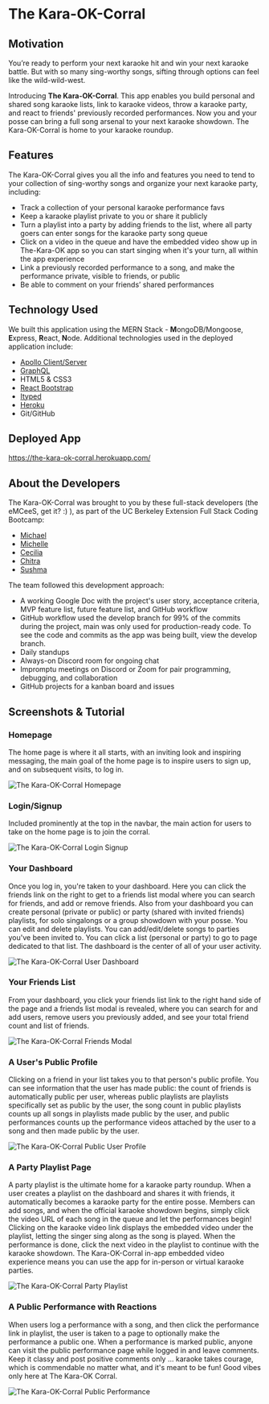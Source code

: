 # The Kara-OK-Corral

## Motivation

You’re ready to perform your next karaoke hit and win your next karaoke battle. But with so many sing-worthy songs, sifting through options can feel like the wild-wild-west. 

Introducing **The Kara-OK-Corral**. This app enables you build personal and shared song karaoke lists, link to karaoke videos, throw a karaoke party, and react to friends' previously recorded performances. Now you and your posse can bring a full song arsenal to your next karaoke showdown. The Kara-OK-Corral is home to your karaoke roundup.

## Features

The Kara-OK-Corral gives you all the info and features you need to tend to your collection of sing-worthy songs and organize your next karaoke party, including: 
+ Track a collection of your personal karaoke performance favs
+ Keep a karaoke playlist private to you or share it publicly
+ Turn a playlist into a party by adding friends to the list, where all party goers can enter songs for the karaoke party song queue
+ Click on a video in the queue and have the embedded video show up in The-Kara-OK app so you can start singing when it's your turn, all within the app experience
+ Link a previously recorded performance to a song, and make the performance private, visible to friends, or public
+ Be able to comment on your friends’ shared performances

## Technology Used

We built this application using the MERN Stack - **M**ongoDB/Mongoose, **E**xpress, **R**eact, **N**ode. Additional technologies used in the deployed application include:

+ [Apollo Client/Server](https://www.apollographql.com/)
+ [GraphQL](https://graphql.org/)
+ HTML5 & CSS3
+ [React Bootstrap](https://react-bootstrap.github.io/)
+ [Ityped](https://www.npmjs.com/package/ityped)
+ [Heroku](https://www.heroku.com/home)
+ Git/GitHub

## Deployed App

https://the-kara-ok-corral.herokuapp.com/

## About the Developers

The Kara-OK-Corral was brought to you by these full-stack developers (the eMCeeS, get it? :) ), as part of the UC Berkeley Extension Full Stack Coding Bootcamp:
+ [Michael](https://github.com/costanza13)
+ [Michelle](https://github.com/cupcakesprinkle3)
+ [Cecilia](https://github.com/crossigarcia)
+ [Chitra](https://github.com/ciyer87)
+ [Sushma](https://github.com/renusushmak)

The team followed this development approach:
+ A working Google Doc with the project's user story, acceptance criteria, MVP feature list, future feature list, and GitHub workflow
+ GitHub workflow used the develop branch for 99% of the commits during the project, main was only used for production-ready code. To see the code and commits as the app was being built, view the develop branch.
+ Daily standups
+ Always-on Discord room for ongoing chat
+ Impromptu meetings on Discord or Zoom for pair programming, debugging, and collaboration
+ GitHub projects for a kanban board and issues

## Screenshots & Tutorial

### Homepage

The home page is where it all starts, with an inviting look and inspiring messaging, the main goal of the home page is to inspire users to sign up, and on subsequent visits, to log in.

![The Kara-OK-Corral Homepage](https://user-images.githubusercontent.com/79061264/131225660-b07469c8-fc84-4d5e-bc1b-0711204fdbe6.png)

### Login/Signup

Included prominently at the top in the navbar, the main action for users to take on the home page is to join the corral.

![The Kara-OK-Corral Login Signup](https://user-images.githubusercontent.com/79061264/131225793-4e9793f2-7d04-44ee-b3f8-dfd34a5321ad.png)

### Your Dashboard

Once you log in, you're taken to your dashboard. Here you can click the friends link on the right to get to a friends list modal where you can search for friends, and add or remove friends. Also from your dashboard you can create personal (private or public) or party (shared with invited friends) playlists, for solo singalongs or a group showdown with your posse. You can edit and delete playlists. You can add/edit/delete songs to parties you've been invited to. You can click a list (personal or party) to go to page dedicated to that list. The dashboard is the center of all of your user activity.

![The Kara-OK-Corral User Dashboard](https://user-images.githubusercontent.com/79061264/131225784-51d9c811-c8e8-40d3-b775-e0841eb5008a.png)

### Your Friends List

From your dashboard, you click your friends list link to the right hand side of the page and a friends list modal is revealed, where you can search for and add users, remove users you previously added, and see your total friend count and list of friends.

![The Kara-OK-Corral Friends Modal](https://user-images.githubusercontent.com/79061264/131225837-f9c508d5-a56f-4614-93e6-a142f1b50839.png)

### A User's Public Profile

Clicking on a friend in your list takes you to that person's public profile. You can see information that the user has made public: the count of friends is automatically public per user, whereas public playlists are playlists specifically set as public by the user, the song count in public playlists counts up all songs in playlists made public by the user, and public performances counts up the performance videos attached by the user to a song and then made public by the user.

![The Kara-OK-Corral Public User Profile](https://user-images.githubusercontent.com/79061264/131225891-da18f97f-87d1-4eeb-86d7-839f458c480f.png)

### A Party Playlist Page

A party playlist is the ultimate home for a karaoke party roundup. When a user creates a playlist on the dashboard and shares it with friends, it automatically becomes a karaoke party for the entire posse. Members can add songs, and when the official karaoke showdown begins, simply click the video URL of each song in the queue and let the performances begin! Clicking on the karaoke video link displays the embedded video under the playlist, letting the singer sing along as the song is played. When the performance is done, click the next video in the playlist to continue with the karaoke showdown. The Kara-OK-Corral in-app embedded video experience means you can use the app for in-person or virtual karaoke parties.

![The Kara-OK-Corral Party Playlist](https://user-images.githubusercontent.com/79061264/131226340-a74e4183-369a-421a-b96b-45be323881d5.png)

### A Public Performance with Reactions

When users log a performance with a song, and then click the performance link in playlist, the user is taken to a page to optionally make the performance a public one. When a performance is marked public, anyone can visit the public performance page while logged in and leave comments. Keep it classy and post positive comments only ... karaoke takes courage, which is commendable no matter what, and it's meant to be fun! Good vibes only here at The Kara-OK Corral.    

![The Kara-OK-Corral Public Performance](https://user-images.githubusercontent.com/79061264/131226685-9e975866-b1ee-4cd2-a153-15aabe48895d.png)
